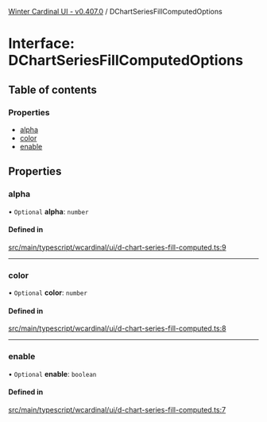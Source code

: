 [Winter Cardinal UI - v0.407.0](../index.md) / DChartSeriesFillComputedOptions

# Interface: DChartSeriesFillComputedOptions

## Table of contents

### Properties

- [alpha](DChartSeriesFillComputedOptions.md#alpha)
- [color](DChartSeriesFillComputedOptions.md#color)
- [enable](DChartSeriesFillComputedOptions.md#enable)

## Properties

### alpha

• `Optional` **alpha**: `number`

#### Defined in

[src/main/typescript/wcardinal/ui/d-chart-series-fill-computed.ts:9](https://github.com/winter-cardinal/winter-cardinal-ui/blob/v0.407.0/src/main/typescript/wcardinal/ui/d-chart-series-fill-computed.ts#L9)

___

### color

• `Optional` **color**: `number`

#### Defined in

[src/main/typescript/wcardinal/ui/d-chart-series-fill-computed.ts:8](https://github.com/winter-cardinal/winter-cardinal-ui/blob/v0.407.0/src/main/typescript/wcardinal/ui/d-chart-series-fill-computed.ts#L8)

___

### enable

• `Optional` **enable**: `boolean`

#### Defined in

[src/main/typescript/wcardinal/ui/d-chart-series-fill-computed.ts:7](https://github.com/winter-cardinal/winter-cardinal-ui/blob/v0.407.0/src/main/typescript/wcardinal/ui/d-chart-series-fill-computed.ts#L7)
